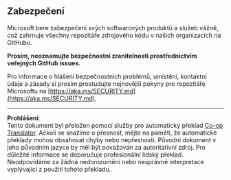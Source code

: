<!--
CO_OP_TRANSLATOR_METADATA:
{
  "original_hash": "7229f7490ea61a04330b79651ac4d37e",
  "translation_date": "2025-09-10T05:54:20+00:00",
  "source_file": "SECURITY.md",
  "language_code": "cs"
}
-->
## Zabezpečení

Microsoft bere zabezpečení svých softwarových produktů a služeb vážně, což zahrnuje všechny repozitáře zdrojového kódu v našich organizacích na GitHubu.

**Prosím, neoznamujte bezpečnostní zranitelnosti prostřednictvím veřejných GitHub issues.**

Pro informace o hlášení bezpečnostních problémů, umístění, kontaktní údaje a zásady si prosím prostudujte nejnovější pokyny pro repozitáře Microsoftu na [https://aka.ms/SECURITY.md](https://aka.ms/SECURITY.md).

---

**Prohlášení**:  
Tento dokument byl přeložen pomocí služby pro automatický překlad [Co-op Translator](https://github.com/Azure/co-op-translator). Ačkoli se snažíme o přesnost, mějte na paměti, že automatické překlady mohou obsahovat chyby nebo nepřesnosti. Původní dokument v jeho původním jazyce by měl být považován za autoritativní zdroj. Pro důležité informace se doporučuje profesionální lidský překlad. Neodpovídáme za žádná nedorozumění nebo nesprávné interpretace vyplývající z použití tohoto překladu.